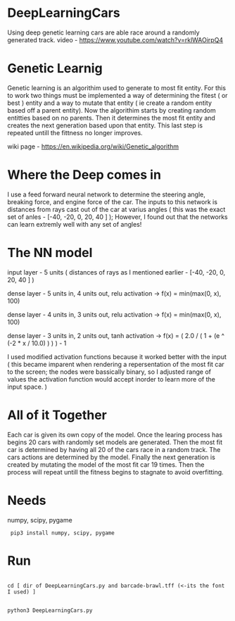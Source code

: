 # DeepLearningCars
Using deep genetic learning cars are able race around a randomly generated track.
video - https://www.youtube.com/watch?v=rklWAOirpQ4

# Genetic Learnig
Genetic learning is an algorithim used to generate to most fit entity. 
For this to work two things must be implemented a way of determining the fitest ( or best ) entity and a way to mutate that entity ( ie create a random entity based off a parent entity).
Now the algorithim starts by creating random entitties based on no parents. 
Then it determines the most fit entity and creates the next generation based upon that entity.
This last step is repeated untill the fittness no longer improves.


wiki page - https://en.wikipedia.org/wiki/Genetic_algorithm

# Where the Deep comes in
I use a feed forward neural network to determine the steering angle, breaking force, and engine force of the car.
The inputs to this network is distances from rays cast out of the car at varius angles ( this was the exact set of anles - [-40, -20, 0, 20, 40 ] );
However, I found out that the networks can learn extremly well with any set of angles!

# The NN model

input layer - 5 units ( distances of rays as I mentioned earlier - [-40, -20, 0, 20, 40 ] )

dense layer - 5 units in, 4 units out, relu activation -> f(x) = min(max(0, x), 100)

dense layer - 4 units in, 3 units out, relu activation -> f(x) = min(max(0, x), 100)

dense layer - 3 units in, 2 units out, tanh activation -> f(x) =  ( 2.0 / ( 1 + (e ^ (-2 * x / 10.0) ) ) ) - 1

I used modified activation functions because it worked better with the input ( this became imparent when rendering a repersentation of the most fit car to the screen; the nodes were bassically binary, so I adjusted range of values the activation function would accept inorder to learn more of the input space. )

# All of it Together
Each car is given its own copy of the model.
Once the learing process has begins 20 cars with randomly set models are generated.
Then the most fit car is determined by having all 20 of the cars race in a random track. The cars actions are determined by the model.
Finally the next generation is created by mutating the model of the most fit car 19 times. Then the process will repeat untill the fitness begins to stagnate to avoid overfitting.

# Needs
numpy, scipy, pygame

<code> pip3 install numpy, scipy, pygame </code>
# Run
<code> 
cd [ dir of DeepLearningCars.py and barcade-brawl.tff (<-its the font I used) ]

python3 DeepLearningCars.py
</code>
